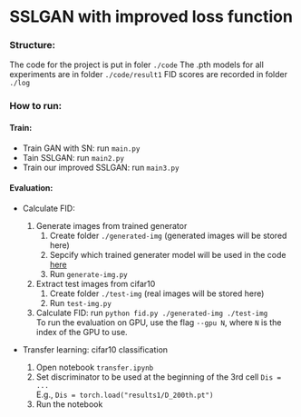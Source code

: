 # SSLGAN with improved loss function

### Structure:
The code for the project is put in foler ```./code```
The .pth models for all experiments are in folder ```./code/result1```
FID scores are recorded in folder ```./log```
### How to run:

#### Train:
- Train GAN with SN: run ```main.py```  
- Tain SSLGAN: run ```main2.py```
- Train our improved SSLGAN: run ```main3.py```

#### Evaluation:
- Calculate FID:
  1. Generate images from trained generator
     1. Create folder `./generated-img` (generated images will be stored here)
     2. Sepcify which trained generater model will be used in the code [here](https://github.com/nyu-cv-fa19/SSLGANjr/blob/master/code/generate-img.py#L23)
     3. Run `generate-img.py`
  2. Extract test images from cifar10
     1. Create folder `./test-img` (real images will be stored here)
     2. Run `test-img.py`
  3. Calculate FID: run `python fid.py ./generated-img ./test-img`  
  To run the evaluation on GPU, use the flag `--gpu N`, where `N` is the index of the GPU to use.

- Transfer learning: cifar10 classification
  1. Open notebook `transfer.ipynb`
  2. Set discriminator to be used at the beginning of the 3rd cell `Dis = ...`  
  E.g., `Dis = torch.load("results1/D_200th.pt")`
  3. Run the notebook
